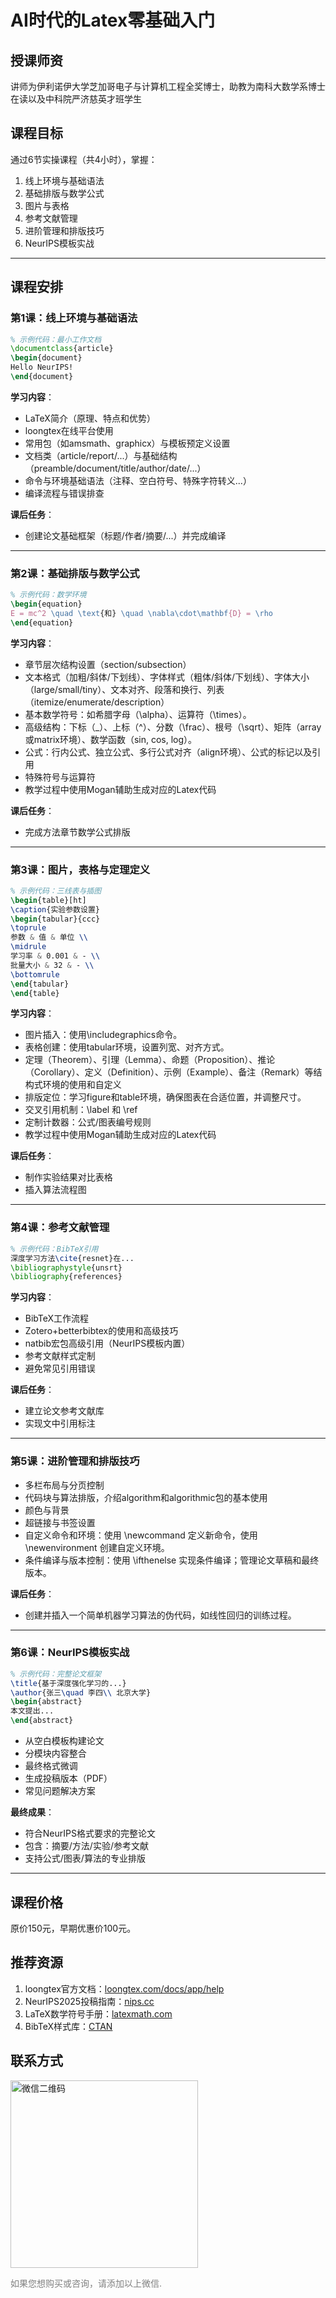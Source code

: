 # AI时代的Latex零基础入门

## 授课师资
讲师为伊利诺伊大学芝加哥电子与计算机工程全奖博士，助教为南科大数学系博士在读以及中科院严济慈英才班学生

## 课程目标
通过6节实操课程（共4小时），掌握：
1. 线上环境与基础语法
2. 基础排版与数学公式
3. 图片与表格
4. 参考文献管理
5. 进阶管理和排版技巧
6. NeurIPS模板实战

---

## 课程安排

### 第1课：线上环境与基础语法
```latex
% 示例代码：最小工作文档
\documentclass{article}
\begin{document}
Hello NeurIPS!
\end{document}
```
**学习内容**：
- LaTeX简介（原理、特点和优势）
- loongtex在线平台使用
- 常用包（如amsmath、graphicx）与模板预定义设置
- 文档类（article/report/...）与基础结构（preamble/document/title/author/date/...）
- 命令与环境基础语法（注释、空白符号、特殊字符转义...）
- 编译流程与错误排查

**课后任务**：
- 创建论文基础框架（标题/作者/摘要/...）并完成编译

---

### 第2课：基础排版与数学公式
```latex
% 示例代码：数学环境
\begin{equation}
E = mc^2 \quad \text{和} \quad \nabla\cdot\mathbf{D} = \rho
\end{equation}
```
**学习内容**：
- 章节层次结构设置（section/subsection）
- 文本格式（加粗/斜体/下划线）、字体样式（粗体/斜体/下划线）、字体大小（large/small/tiny）、文本对齐、段落和换行、列表（itemize/enumerate/description）
- 基本数学符号：如希腊字母（\alpha）、运算符（\times）。
- 高级结构：下标（_）、上标（^）、分数（\frac）、根号（\sqrt）、矩阵（array或matrix环境）、数学函数（sin, cos, log）。
- 公式：行内公式、独立公式、多行公式对齐（align环境）、公式的标记以及引用
- 特殊符号与运算符
- 教学过程中使用Mogan辅助生成对应的Latex代码

**课后任务**：
- 完成方法章节数学公式排版

---

### 第3课：图片，表格与定理定义
```latex
% 示例代码：三线表与插图
\begin{table}[ht]
\caption{实验参数设置}
\begin{tabular}{ccc}
\toprule
参数 & 值 & 单位 \\
\midrule
学习率 & 0.001 & - \\
批量大小 & 32 & - \\
\bottomrule
\end{tabular}
\end{table}
```
**学习内容**：
- 图片插入：使用\includegraphics命令。
- 表格创建：使用tabular环境，设置列宽、对齐方式。
- 定理（Theorem）、引理（Lemma）、命题（Proposition）、推论（Corollary）、定义（Definition）、示例（Example）、备注（Remark）等结构式环境的使用和自定义
- 排版定位：学习figure和table环境，确保图表在合适位置，并调整尺寸。
- 交叉引用机制：\label 和 \ref
- 定制计数器：公式/图表编号规则
- 教学过程中使用Mogan辅助生成对应的Latex代码

**课后任务**：
- 制作实验结果对比表格
- 插入算法流程图

---

### 第4课：参考文献管理
```latex
% 示例代码：BibTeX引用
深度学习方法\cite{resnet}在... 
\bibliographystyle{unsrt}
\bibliography{references}
```
**学习内容**：
- BibTeX工作流程
- Zotero+betterbibtex的使用和高级技巧
- natbib宏包高级引用（NeurIPS模板内置）
- 参考文献样式定制
- 避免常见引用错误

**课后任务**：
- 建立论文参考文献库
- 实现文中引用标注

---

### 第5课：进阶管理和排版技巧
- 多栏布局与分页控制
- 代码块与算法排版，介绍algorithm和algorithmic包的基本使用
- 颜色与背景
- 超链接与书签设置
- 自定义命令和环境：使用 \newcommand 定义新命令，使用 \newenvironment 创建自定义环境。
- 条件编译与版本控制：使用 \ifthenelse 实现条件编译；管理论文草稿和最终版本。


**课后任务**：
- 创建并插入一个简单机器学习算法的伪代码，如线性回归的训练过程。

---

### 第6课：NeurIPS模板实战
```latex
% 示例代码：完整论文框架
\title{基于深度强化学习的...}
\author{张三\quad 李四\\ 北京大学}
\begin{abstract}
本文提出...
\end{abstract}
```
- 从空白模板构建论文
- 分模块内容整合
- 最终格式微调
- 生成投稿版本（PDF）
- 常见问题解决方案

**最终成果**：
- 符合NeurIPS格式要求的完整论文
- 包含：摘要/方法/实验/参考文献
- 支持公式/图表/算法的专业排版

---

## 课程价格
原价150元，早期优惠价100元。

## 推荐资源
1. loongtex官方文档：[loongtex.com/docs/app/help](https://www.loongtex.com/docs/app/help)
2. NeurIPS2025投稿指南：[nips.cc](https://nips.cc/)
3. LaTeX数学符号手册：[latexmath.com](http://latexmath.com)
4. BibTeX样式库：[CTAN](https://ctan.org/pkg/bibtex)

## 联系方式
<img src="../../images/wechatQR_jack.jpg" alt="微信二维码" class="qr-code" />
<p class="contact-note">如果您想购买或咨询，请添加以上微信.</p>

<style>
.qr-code {
  width: 300px;
}
.contact-note {
  color: #808080;
}
</style>